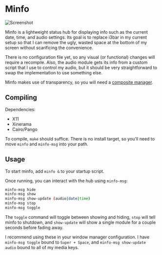 # Minfo

![Screenshot](/../screenshots/screenshot.png?raw=true "Minfo Screenshot")

Minfo is a lightweight status hub for displaying info such as the current date, time, and audio settings. Its goal is to replace i3bar in my current setup so that I can remove the ugly, wasted space at the bottom of my screen without scarificing the convenience.

There is no configuration file yet, so any visual (or functional) changes will require a recompile. Also, the audio module gets its info from a custom script that I use to control my audio, but it should be very straightforward to swap the implementation to use something else.

Minfo makes use of transparency, so you will need a [composite manager](https://wiki.archlinux.org/index.php?title=Xorg&redirect=no#Composite).

## Compiling

Dependencies:
+ X11
+ Xinerama
+ Cairo/Pango

To compile, `make` should suffice. There is no install target, so you'll need to move `minfo` and `minfo-msg` into your path.

## Usage

To start minfo, add `minfo &` to your startup script.

Once running, you can interact with the hub using `minfo-msg`:
```bash
minfo-msg hide
minfo-msg show
minfo-msg show-update (audio|date|time)
minfo-msg stop
minfo-msg toggle
```

The `toggle` command will toggle between showing and hiding, `stop` will tell minfo to shutdown, and `show-update` will show a single module for a couple seconds before fading away.

I recommend using these in your window manager configuration. I have `minfo-msg toggle` bound to `Super + Space`, and `minfo-msg show-update audio` bound to all of my media keys.
